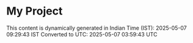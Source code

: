 # My Project

This content is dynamically generated in Indian Time (IST): 2025-05-07 09:29:43 IST
Converted to UTC: 2025-05-07 03:59:43 UTC
